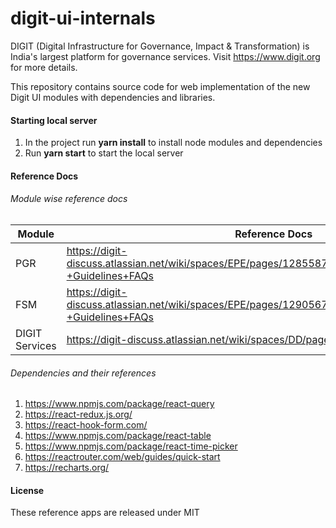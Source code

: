 # digit-ui-internals

DIGIT (Digital Infrastructure for Governance, Impact & Transformation) is India's largest platform for governance services. Visit https://www.digit.org for more details.

This repository contains source code for web implementation of the new Digit UI modules with dependencies and libraries.

#### Starting local server
1. In the project run **yarn install** to install node modules and dependencies 
1. Run **yarn start** to start the local server

#### Reference Docs

###### Module wise reference docs
Module | Reference Docs
------ | --------------
PGR | https://digit-discuss.atlassian.net/wiki/spaces/EPE/pages/1285587062/PGR+UI+Implementation+-+Guidelines+FAQs
FSM | https://digit-discuss.atlassian.net/wiki/spaces/EPE/pages/1290567710/FSM+UI+Implementation+-+Guidelines+FAQs
DIGIT Services | https://digit-discuss.atlassian.net/wiki/spaces/DD/pages/647364616/DIGIT+Services

###### Dependencies and their references
1. https://www.npmjs.com/package/react-query
2. https://react-redux.js.org/
3. https://react-hook-form.com/
4. https://www.npmjs.com/package/react-table
5. https://www.npmjs.com/package/react-time-picker
6. https://reactrouter.com/web/guides/quick-start
7. https://recharts.org/

#### License
These reference apps are released under MIT

